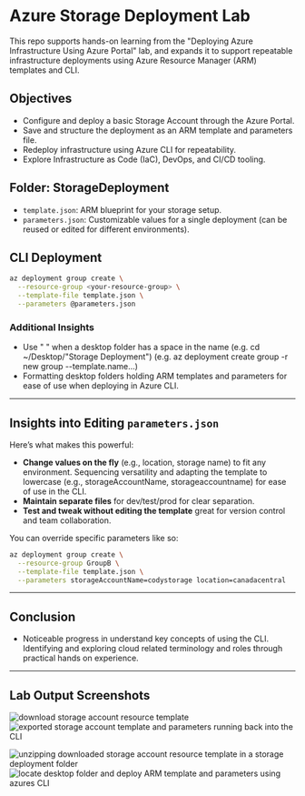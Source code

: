 # Azure Storage Deployment Lab

This repo supports hands-on learning from the "Deploying Azure Infrastructure Using Azure Portal" lab, 
and expands it to support repeatable infrastructure deployments using Azure Resource Manager (ARM) templates and CLI.

## Objectives
- Configure and deploy a basic Storage Account through the Azure Portal.
- Save and structure the deployment as an ARM template and parameters file.
- Redeploy infrastructure using Azure CLI for repeatability.
- Explore Infrastructure as Code (IaC), DevOps, and CI/CD tooling.

## Folder: StorageDeployment
- `template.json`: ARM blueprint for your storage setup.
- `parameters.json`: Customizable values for a single deployment (can be reused or edited for different environments).

## CLI Deployment
```bash
az deployment group create \
  --resource-group <your-resource-group> \
  --template-file template.json \
  --parameters @parameters.json
```

### Additional Insights
- Use "    " when a desktop folder has a space in the name (e.g. cd ~/Desktop/"Storage Deployment") (e.g. az deployment create group -r new group --template.name...)
- Formatting desktop folders holding ARM templates and parameters for ease of use when deploying in Azure CLI.

---

## Insights into Editing `parameters.json`

Here’s what makes this powerful:

- **Change values on the fly** (e.g., location, storage name) to fit any environment. Sequencing versatility and adapting the template to lowercase 
(e.g., storageAccountName, storageaccountname) for ease of use in the CLI.
- **Maintain separate files** for dev/test/prod for clear separation.
- **Test and tweak without editing the template** great for version control and team collaboration.

You can override specific parameters like so:
```bash
az deployment group create \
  --resource-group GroupB \
  --template-file template.json \
  --parameters storageAccountName=codystorage location=canadacentral
```

---

## Conclusion 
  - Noticeable progress in understand key concepts of using the CLI. Identifying and exploring cloud related terminology and roles through practical hands on experience.

---

## Lab Output Screenshots

![download storage account resource template](https://github.com/user-attachments/assets/b7b63070-9ae7-44e8-8ed3-3cedadbf0333)
![exported storage account template and parameters running back into the CLI](https://github.com/user-attachments/assets/e7712c67-b1fb-456b-bb0e-3453caf0ad07)

![unzipping downloaded storage account resource template in a storage deployment folder](https://github.com/user-attachments/assets/cae1fb85-c582-453a-be3e-497072956ae5)
![locate desktop folder and deploy ARM template and parameters using azures CLI](https://github.com/user-attachments/assets/71efe59e-0f08-4974-b6da-ece968429d5d)

